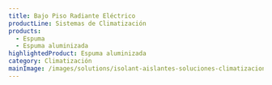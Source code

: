 ```yaml
---
title: Bajo Piso Radiante Eléctrico
productLine: Sistemas de Climatización
products:
  - Espuma
  - Espuma aluminizada
highlightedProduct: Espuma aluminizada
category: Climatización
mainImage: /images/solutions/isolant-aislantes-soluciones-climatizacion-encabezado.jpg
---
```

